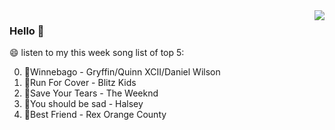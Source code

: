 <img align="right"  src="https://github-readme-stats.vercel.app/api/top-langs/?username=sohyunQVQ" />

### Hello 👋

😄 listen to my this week song list of top 5:

0. 🌈Winnebago - Gryffin/Quinn XCII/Daniel Wilson
1. 🌈Run For Cover - Blitz Kids
2. 🌈Save Your Tears - The Weeknd
3. 🌈You should be sad - Halsey
4. 🌈Best Friend - Rex Orange County

